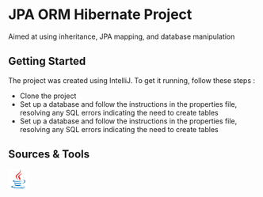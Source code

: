 # JPA ORM Hibernate Project

Aimed at using inheritance, JPA mapping, and database manipulation

## Getting Started

The project was created using IntelliJ. To get it running, follow these steps :

- Clone the project
- Set up a database and follow the instructions in the properties file, resolving any SQL errors indicating the need to create tables
- Set up a database and follow the instructions in the properties file, resolving any SQL errors indicating the need to create tables

## Sources & Tools

<a href="https://www.java.com" target="_blank" rel="noreferrer"> <img src="https://raw.githubusercontent.com/devicons/devicon/master/icons/java/java-original.svg" alt="java" width="40" height="40"/> </a>
